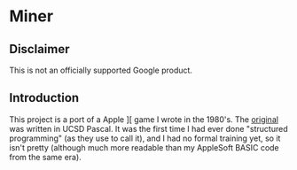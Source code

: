# Miner

## Disclaimer

This is not an officially supported Google product.

## Introduction

This project is a port of a Apple ][ game I wrote in the 1980's. The [original](assets/original_miner.txt) was written in UCSD Pascal. It was the first time I had ever done "structured programming" (as they use to call it), and I had no formal training yet, so it isn't pretty (although much more readable than my AppleSoft BASIC code from the same era).
